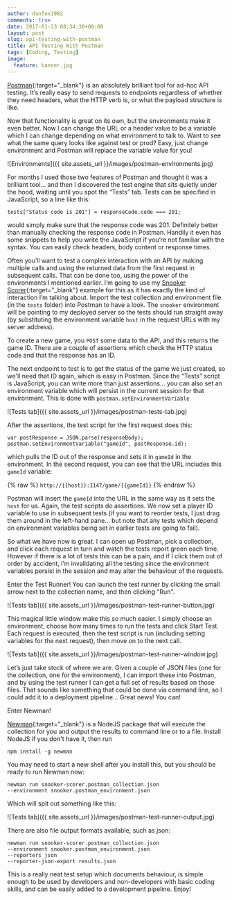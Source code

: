 ```yaml
---
author: danfox1982
comments: true
date: 2017-01-23 08:34:30+00:00
layout: post
slug: api-testing-with-postman
title: API Testing With Postman
tags: [Coding, Testing]
image:
  feature: banner.jpg
---
```


[Postman](https://www.getpostman.com/){:target="_blank"} is an absolutely brilliant tool for ad-hoc API testing.  It’s really easy to send requests to endpoints regardless of whether they need headers, what the HTTP verb is, or what the payload structure is like.

Now that functionality is great on its own, but the environments make it even better.  Now I can change the URL or a header value to be a variable which I can change depending on what environment to talk to.  Want to see what the same query looks like against test or prod?  Easy, just change environment and Postman will replace the variable value for you!

![Environments]({{ site.assets_url }}/images/postman-environments.jpg)

For months I used those two features of Postman and thought it was a brilliant tool… and then I discovered the test engine that sits quietly under the hood, waiting until you spot the “Tests” tab.  Tests can be specified in JavaScript, so a line like this:

`tests["Status code is 201"] = responseCode.code === 201;`

would simply make sure that the response code was 201.  Definitely better than manually checking the response code in Postman.  Handily it even has some snippets to help you write the JavaScript if you’re not familiar with the syntax.  You can easily check headers, body content or response times.

Often you’ll want to test a complex interaction with an API by making multiple calls and using the returned data from the first request in subsequent calls.  That can be done too, using the power of the environments I mentioned earlier.  I’m going to use my [Snooker Scorer](https://github.com/foxy1982/snooker-scorer-2){:target="_blank"} example for this as it has exactly the kind of interaction I’m talking about.  Import the test collection and environment file (in the `tests` folder) into Postman to have a look.  The `snooker` environment will be pointing to my deployed server so the tests should run straight away (by substituting the environment variable `host` in the request URLs with my server address).

To create a new game, you `POST` some data to the API, and this returns the game ID.  There are a couple of assertions which check the HTTP status code and that the response has an ID.

The next endpoint to test is to get the status of the game we just created, so we'll need that ID again, which is easy in Postman.  Since the “Tests” script is JavaScript, you can write more than just assertions... you can also set an environment variable which will persist in the current session for that environment.  This is done with `postman.setEnvironmentVariable`

![Tests tab]({{ site.assets_url }}/images/postman-tests-tab.jpg)

After the assertions, the test script for the first request does this:

```
var postResponse = JSON.parse(responseBody);
postman.setEnvironmentVariable("gameId", postResponse.id);
```

which pulls the ID out of the response and sets it in `gameId` in the environment.  In the second request, you can see that the URL includes this `gameId` variable:

{% raw %}
`http://{{host}}:1147/game/{{gameId}}`
{% endraw %}

Postman will insert the `gameId` into the URL in the same way as it sets the `host` for us.  Again, the test scripts do assertions.  We now set a player ID variable to use in subsequent tests (if you want to reorder tests, I just drag them around in the left-hand pane... but note that any tests which depend on environment variables being set in earlier tests are going to fail).

So what we have now is great.  I can open up Postman, pick a collection, and click each request in turn and watch the tests report green each time.  However if there is a lot of tests this can be a pain, and if I click them out of order by accident, I’m invalidating all the testing since the environment variables persist in the session and may alter the behaviour of the requests.

Enter the Test Runner!  You can launch the test runner by clicking the small arrow next to the collection name, and then clicking "Run".

![Tests tab]({{ site.assets_url }}/images/postman-test-runner-button.jpg)

This magical little window make this so much easier.  I simply choose an environment, choose how many times to run the tests and click Start Test.  Each request is executed, then the test script is run (including setting variables for the next request), then move on to the next call.

![Tests tab]({{ site.assets_url }}/images/postman-test-runner-window.jpg)

Let’s just take stock of where we are.  Given a couple of JSON files (one for the collection, one for the environment), I can import these into Postman, and by using the test runner I can get a full set of results based on those files.  That sounds like something that could be done via command line, so I could add it to a deployment pipeline… Great news!  You can!

Enter Newman!

[Newman](https://www.getpostman.com/docs/newman_intro){:target="_blank"} is a NodeJS package that will execute the collection for you and output the results to command line or to a file.  Install NodeJS if you don't have it, then run

`npm install -g newman`

You may need to start a new shell after you install this, but you should be ready to run Newman now:

```
newman run snooker-scorer.postman_collection.json
--environment snooker.postman_environment.json
```

Which will spit out something like this:

![Tests tab]({{ site.assets_url }}/images/postman-test-runner-output.jpg)

There are also file output formats available, such as json:

```
newman run snooker-scorer.postman_collection.json
--environment snooker.postman_environment.json
--reporters json
--reporter-json-export results.json
```

This is a really neat test setup which documents behaviour, is simple enough to be used by developers and non-developers with basic coding skills, and can be easily added to a development pipeline.  Enjoy!
